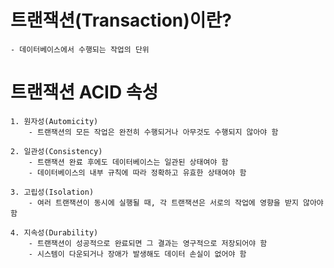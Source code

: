 # 트랜잭션(Transaction)이란?
    - 데이터베이스에서 수행되는 작업의 단위

# 트랜잭션 ACID 속성
    1. 원자성(Automicity)
        - 트랜잭션의 모든 작업은 완전히 수행되거나 아무것도 수행되지 않아야 함

    2. 일관성(Consistency) 
        - 트랜잭션 완료 후에도 데이터베이스는 일관된 상태여야 함
        - 데이터베이스의 내부 규칙에 따라 정확하고 유효한 상태여야 함

    3. 고립성(Isolation)
        - 여러 트랜잭션이 동시에 실행될 때, 각 트랜잭션은 서로의 작업에 영향을 받지 않아야 함

    4. 지속성(Durability)
        - 트랜잭션이 성공적으로 완료되면 그 결과는 영구적으로 저장되어야 함
        - 시스템이 다운되거나 장애가 발생해도 데이터 손실이 없어야 함
